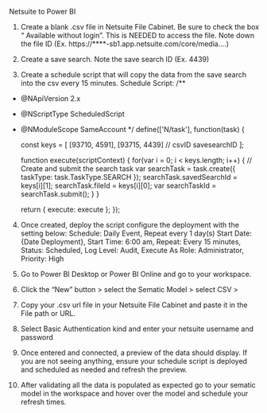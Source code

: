 Netsuite to Power BI
1.	Create a blank .csv file in Netsuite File Cabinet. 
Be sure to check the box “ Available without login”. This is NEEDED to access the file. 
Note down the file ID (Ex. https://****-sb1.app.netsuite.com/core/media....)
 
2.	Create a save search. 
Note the save search ID (Ex. 4439)
 
3.	Create a schedule script that will copy the data from the save search into the csv every 15 minutes.
Schedule Script:
/** 
 * @NApiVersion 2.x 
 * @NScriptType ScheduledScript 
 * @NModuleScope SameAccount 
 */
define(['N/task'], function(task) {

    const keys = [ 
        [93710, 4591], [93715, 4439]  // csvID savesearchID
    ];

    function execute(scriptContext) {
        for(var i = 0; i < keys.length; i++) { 
            // Create and submit the search task
            var searchTask = task.create({ 
                taskType: task.TaskType.SEARCH 
            });
            searchTask.savedSearchId = keys[i][1]; 
            searchTask.fileId = keys[i][0]; 
            var searchTaskId = searchTask.submit(); 
        }
    }

    return { 
        execute: execute 
    }; 
});
4.	Once created, deploy the script configure the deployment with the setting below:
Schedule: Daily Event, Repeat every 1 day(s)
Start Date: {Date Deployment}, Start Time: 6:00 am, Repeat: Every 15 minutes,
Status: Scheduled, Log Level: Audit, Execute As Role: Administrator, Priority: High

5.	Go to Power BI Desktop or Power BI Online and go to your workspace.
   
7.	Click the “New” button > select the Sematic Model > select CSV > 
 
8.	Copy your .csv url file in your Netsuite File Cabinet and paste it in the File path or URL. 
 
9.	Select Basic Authentication kind and enter your netsuite username and password

10.	Once entered and connected, a preview of the data should display. If you are not seeing anything, ensure your schedule script is deployed and scheduled as needed and refresh the preview.
 
11.	After validating all the data is populated as expected go to your sematic model in the workspace and hover over the model and schedule your refresh times.
 
